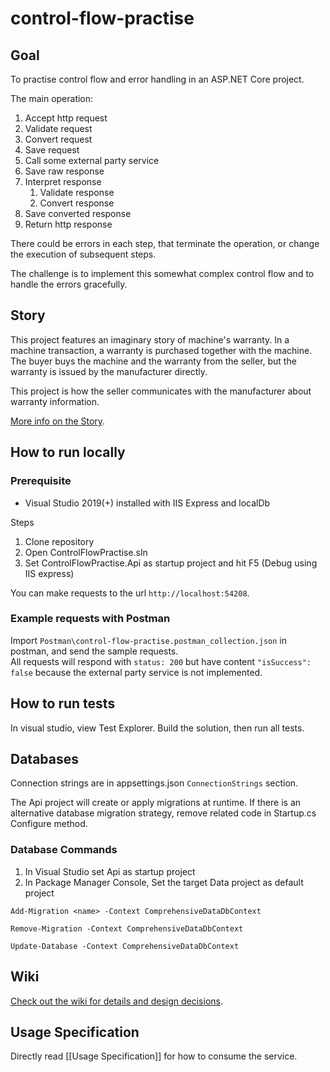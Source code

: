 # control-flow-practise

## Goal

To practise control flow and error handling in an ASP.NET Core project.

The main operation:

1. Accept http request
2. Validate request
3. Convert request
4. Save request
5. Call some external party service
6. Save raw response
7. Interpret response
    1. Validate response
    2. Convert response
8. Save converted response
9. Return http response

There could be errors in each step, that terminate the operation, or change the execution of subsequent steps.

The challenge is to implement this somewhat complex control flow and to handle the errors gracefully.

## Story

This project features an imaginary story of machine's warranty. In a machine transaction, a warranty is purchased together with the machine. The buyer buys the machine and the warranty from the seller, but the warranty is issued by the manufacturer directly.

This project is how the seller communicates with the manufacturer about warranty information.

[More info on the Story](https://github.com/michaelyinopen/control-flow-practise/wiki/Story).

## How to run locally
### Prerequisite
- Visual Studio 2019(+) installed with IIS Express and localDb

Steps

1. Clone repository
2. Open ControlFlowPractise.sln
3. Set ControlFlowPractise.Api as startup project and hit F5 (Debug using IIS express)

You can make requests to the url `http://localhost:54208`.

### Example requests with Postman
Import `Postman\control-flow-practise.postman_collection.json` in postman, and send the sample requests.\
All requests will respond with `status: 200` but have content `"isSuccess": false` because the external party service is not implemented.

## How to run tests

In visual studio, view Test Explorer. Build the solution, then run all tests.

## Databases
Connection strings are in appsettings.json `ConnectionStrings` section.

The Api project will create or apply migrations at runtime. If there is an alternative database migration strategy, remove related code in Startup.cs Configure method.

### Database Commands
1. In Visual Studio set Api as startup project
2. In Package Manager Console, Set the target Data project as default project

```
Add-Migration <name> -Context ComprehensiveDataDbContext
```

```
Remove-Migration -Context ComprehensiveDataDbContext
```

```
Update-Database -Context ComprehensiveDataDbContext
```

## Wiki

[Check out the wiki for details and design decisions](https://github.com/michaelyinopen/control-flow-practise/wiki).

## Usage Specification
Directly read [[Usage Specification]] for how to consume the service.
